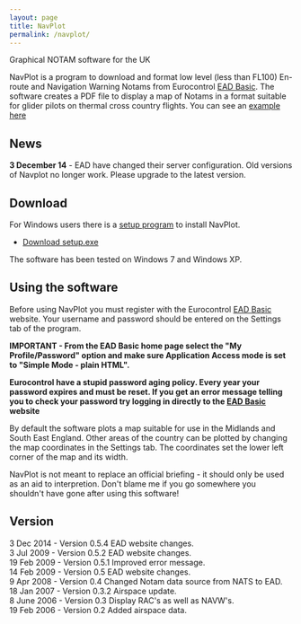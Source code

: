 ```yaml
---
layout: page
title: NavPlot
permalink: /navplot/
---
```


Graphical NOTAM software for the UK

NavPlot is a program to download and format low level (less than FL100)
En-route and Navigation Warning Notams from Eurocontrol
[EAD Basic](http://www.ead.eurocontrol.int/). The software creates a PDF
file to display a map of Notams in a format suitable for glider pilots on
thermal cross country flights. You can see an
[example here]({{site-url}}/assets/navplot/navplot_example.pdf)

## News

**3 December 14** - EAD have changed their server configuration.
Old versions of Navplot no longer work. Please upgrade to the latest version.

## Download

For Windows users there is a
[setup program]({{site-url}}/assets/navplot/setup.exe) to install NavPlot.

* [Download setup.exe]({{site-url}}/assets/navplot/setup.exe)

The software has been tested on Windows 7 and Windows XP.

## Using the software

Before using NavPlot you must register with the Eurocontrol
[EAD Basic](http://www.ead.eurocontrol.int/) website. Your username and
password should be entered on the Settings tab of the program.

**IMPORTANT - From the EAD Basic home page select the
"My Profile/Password" option and make sure Application Access mode
is set to "Simple Mode - plain HTML".**

**Eurocontrol have a stupid password aging policy. Every year
your password expires and must be reset. If you get an error message
telling you to check your password try logging in directly to the
[EAD Basic](http://www.ead.eurocontrol.int/publicuser/public/pu/login.jsp)
website**

By default the software plots a map suitable for use in the Midlands
and South East England. Other areas of the country can be plotted by
changing the map coordinates in the Settings tab.  The coordinates
set the lower left corner of the map and its width.

NavPlot is not meant to replace an official briefing - it
should only be used as an aid to interpretion. Don't blame me if you go
somewhere you shouldn't have gone after using this software!

## Version

3 Dec 2014 - Version 0.5.4 EAD website changes.  
3 Jul 2009 - Version 0.5.2 EAD website changes.  
19 Feb 2009 - Version 0.5.1 Improved error message.  
14 Feb 2009 - Version 0.5 EAD website changes.  
9 Apr 2008 - Version 0.4 Changed Notam data source from NATS to EAD.  
18 Jan 2007 - Version 0.3.2 Airspace update.  
8 June 2006 - Version 0.3 Display RAC's as well as NAVW's.  
19 Feb 2006 - Version 0.2 Added airspace data.
